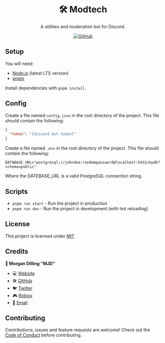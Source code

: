 <div align="center">
  <h1>🛠️ Modtech</h1>
  <p>A utilities and moderation bot for Discord.</p>

<a href="/LICENSE">
  <img alt="GitHub" src="https://img.shields.io/github/license/morgandilling/ts-node-project-template?style=for-the-badge">
</a>
</div>

## Setup

You will need:

- [Node.js](https://nodejs.org/en/) (latest LTS version)
- [pnpm](https://pnpm.io/)

Install dependencies with `pnpm install`.

## Config

Create a file named `config.json` in the root directory of the project. This file should contain the following:

```json
{
  "token": "[discord bot token]"
}
```

Create a file named `.env` in the root directory of the project. This file should contain the following:

```env
DATABASE_URL="postgresql://johndoe:randompassword@localhost:5432/mydb?schema=public"
```

Where the DATEBASE_URL is a valid PostgreSQL connection string.

## Scripts

- `pnpm run start` - Run the project in production
- `pnpm run dev` - Run the project in development (with hot reloading)

## License

This project is licensed under [MIT](/LICENSE)

## Credits

<b>👤 Morgan Dilling "MJD"</b>

- 💻 [Website](https://morgandilling.com)
- 🛠️ [GitHub](https://github.com/morgandilling)
- 🐦 [Twitter](https://twitter.com/MJDRBLX)
- 🎮 [Roblox](https://www.roblox.com/users/187221070/profile)
- 📧 [Email](mailto:business@morgandilling.dev)

## Contributing

Contributions, issues and feature requests are welcome! Check out the [Code of Conduct](.github/CODE_OF_CONDUCT.md) before contributing.

